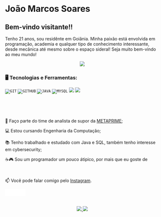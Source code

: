 
</br>
</br>
</br>
</br>

 
 <h1 align="left">João Marcos Soares</h1>






## Bem-vindo visitante!!
Tenho 21 anos, sou residênte em Goiânia. Minha paixão está envolvida em programação, academia e qualquer tipo de conhecimento interessante, desde mecânica até mesmo sobre o espaço sideral!
Seja muito bem-vindo ao meu mundo!

<p align="center">
  <img src="https://i.giphy.com/media/v1.Y2lkPTc5MGI3NjExanJzZmN6M21reDJtMHhjZWVvOWIxaWtkNDg0d2Z2aDFvMG16eHZxOSZlcD12MV9pbnRlcm5hbF9naWZfYnlfaWQmY3Q9Zw/3o7TKUcreLvhQNwCFG/giphy.gif" width="350">
</p>

### 🖥️ Tecnologias e Ferramentas: 
<code><img width="40px" src="https://cdn.jsdelivr.net/gh/devicons/devicon/icons/git/git-original.svg" title = "GIT"/></code>
<code><img width="40px" src="https://cdn.jsdelivr.net/gh/devicons/devicon/icons/github/github-original.svg" title = "GITHUB"/></code>
<code><img width="40px" src="https://cdn.jsdelivr.net/gh/devicons/devicon/icons/java/java-original.svg" title = "JAVA"/></code>
<code><img width="40px" src="https://cdn.jsdelivr.net/gh/devicons/devicon/icons/mysql/mysql-original.svg" title = "MYSQL"/></code>
<code><img width="40px" src="https://cdn.jsdelivr.net/gh/devicons/devicon@latest/icons/cplusplus/cplusplus-original.svg" tittle = "CPLUSPLUS" /></code>
<code><img width="40px" src="https://cdn.jsdelivr.net/gh/devicons/devicon@latest/icons/linux/linux-original.svg" tittle = "LINUX"/> </code> 

</br>
</br>
</br>
<div display="inline-block">
 <p align="left">🤿 Faço parte do time de analista de supor da <a href="https://metaprime.com.br/">METAPRIME</a>;</p>
 <p align="left">💻 Estou cursando Engenharia da Computação;</p>
 <p align="left">📚 Tenho trabalhado e estudado com Java e SQL, também tenho interesse em cybersecurity;</p>
 <p align="left">☕🎮 Sou um programador um pouco átipico, por mais que eu goste de </p>
</div>



</br>

📫 Você pode falar comigo pelo [Instagram](https://www.instagram.com/thejohn_cs/).
</br>

<a href="https://www.instagram.com/thejohn_cs/" target="_blank"><img align="left" alt="Instagram" width="22px" src="https://github.com/Aakarsh-B/trying-repos/blob/master/insta.svg" />
<a href="https://www.linkedin.com/in/jo%C3%A3o-marcos-a26439285/" target="_blank"><img align="left" alt="LinkedIn" width="22px" src="https://github.com/Aakarsh-B/trying-repos/blob/master/linkedin.svg" />
<a href="https://github.com/JohnMarcosP" target="_blank"><img alt="Blog" width="22px" src="https://github.com/Aakarsh-B/trying-repos/blob/master/dev-badge.svg" /></a>

##
<p align="center">
<a href="https://github.com/JohnMarcosP">
  <img height="180em" src="https://github-readme-stats-eight-theta.vercel.app/api?username=JohnMarcosP&show_icons=true&theme=algolia&include_all_commits=true&count_private=true"/>
  <img height="180em" src="https://github-readme-stats-eight-theta.vercel.app/api/top-langs/?username=JohnMarcosP&layout=compact&langs_count=8&theme=algolia"/>
</a>
</p>
